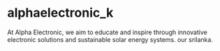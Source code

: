 # alphaelectronic_k
At Alpha Electronic, we aim to educate and inspire through innovative electronic solutions and sustainable solar energy systems. our srilanka. 
